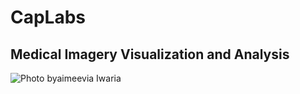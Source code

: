 # CapLabs
## Medical Imagery Visualization and Analysis ##

![Photo byaimeevia Iwaria](https://user-images.githubusercontent.com/117946893/202865808-e6a14362-b9df-4f38-9dd1-0fb7571a747e.jpeg)
